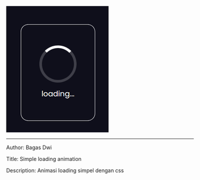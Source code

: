 <img src="Capture.png">
<hr>
<p>Author: Bagas Dwi</p>
<p>Title: Simple loading animation</p>
<p>Description: Animasi loading simpel dengan css</p>